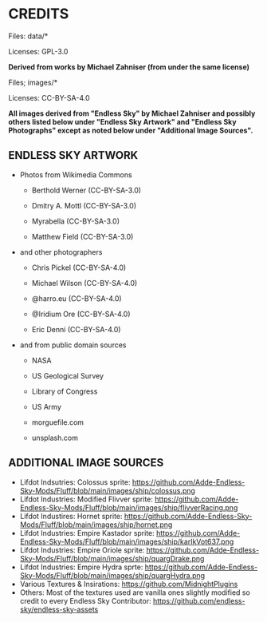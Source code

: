 # CREDITS
Files: data/*

Licenses: GPL-3.0

**Derived from works by Michael Zahniser (from under the same license)**

Files; images/*

Licenses: CC-BY-SA-4.0

**All images derived from "Endless Sky" by Michael Zahniser and possibly others listed below under "Endless Sky Artwork" and "Endless Sky Photographs"  except as noted below under "Additional Image Sources".**

## ENDLESS SKY ARTWORK

* Photos from Wikimedia Commons

  * Berthold Werner (CC-BY-SA-3.0)
  
  * Dmitry A. Mottl (CC-BY-SA-3.0)
  
  * Myrabella (CC-BY-SA-3.0)
  
  * Matthew Field (CC-BY-SA-3.0)
  
* and other photographers

  * Chris Pickel (CC-BY-SA-4.0)
  
  * Michael Wilson (CC-BY-SA-4.0)
  
  * @harro.eu (CC-BY-SA-4.0)
  
  * @Iridium Ore (CC-BY-SA-4.0)
  
  * Eric Denni (CC-BY-SA-4.0)
  
* and from public domain sources

  * NASA
  
  * US Geological Survey
  
  * Library of Congress
  
  * US Army
  
  * morguefile.com
  
  * unsplash.com
  

## ADDITIONAL IMAGE SOURCES
* Lifdot Indsutries: Colossus sprite: https://github.com/Adde-Endless-Sky-Mods/Fluff/blob/main/images/ship/colossus.png
* Lifdot Industries: Modified Flivver sprite: https://github.com/Adde-Endless-Sky-Mods/Fluff/blob/main/images/ship/flivverRacing.png
* Lifdot Industires: Hornet sprite: https://github.com/Adde-Endless-Sky-Mods/Fluff/blob/main/images/ship/hornet.png
* Lifdot Industries: Empire Kastador sprite: https://github.com/Adde-Endless-Sky-Mods/Fluff/blob/main/images/ship/karIkVot637.png
* Lifdot Industries: Empire Oriole sprite: https://github.com/Adde-Endless-Sky-Mods/Fluff/blob/main/images/ship/quargDrake.png
* Lifdot Industries: Empire Hydra sprte: https://github.com/Adde-Endless-Sky-Mods/Fluff/blob/main/images/ship/quargHydra.png
* Various Textures & Insirations: https://github.com/MidnightPlugins
* Others: Most of the textures used are vanilla ones slightly modified so credit to every Endless Sky Contributor: https://github.com/endless-sky/endless-sky-assets 
